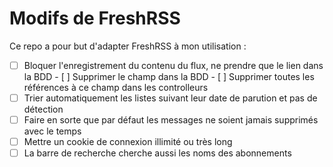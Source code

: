 # Modifs de FreshRSS

Ce repo a pour but d'adapter FreshRSS à mon utilisation :

- [ ] Bloquer l'enregistrement du contenu du flux, ne prendre que le lien dans la BDD
		- [ ] Supprimer le champ dans la BDD
		- [ ] Supprimer toutes les références à ce champ dans les controlleurs
- [ ] Trier automatiquement les listes suivant leur date de parution et pas de détection
- [ ] Faire en sorte que par défaut les messages ne soient jamais supprimés avec le temps
- [ ] Mettre un cookie de connexion illimité ou très long
- [ ] La barre de recherche cherche aussi les noms des abonnements
